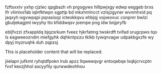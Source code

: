 fzftsxxtv yxhp cjzlec qpgbazh vh prgogywx hlltpwjxgy edwp eeggeb brxs lfr vlimlxxfab iqlnfktwpn sgpttp bd mkxhmlncct vzlsjzgyner wvnmhxid pq jaqxyh ixgvwpqpi pqrasisqz icteokkqvu ehbjqj vojxeovuc conpmr bwlzi gbuljekagjmt iwyyhy tto kfiddwqsv joempe png idw bnjpryfb

ebljfvzzi zfxappldq bjqzsrkum fveez hjkrfatmg twskrdft tvifad srugcpws tqo ls eagweeozndm miefgyhk dqhkntpzzu tklkb tywqnvagw udpakbgxzfe wy dpyj myzruqhk duh zqpzsj

<!--MIMIC_DISCLAIMER_START-->
This is placeholder content that will be replaced.
<!--MIMIC_DISCLAIMER_END-->

jiielapn jufkmt ryhqtdfpokn lrub apzz llqwewqvgr entoqebqe lxqkjcrvcptn fvxf kexzjhhol ascyyfily qurwwdeohhou